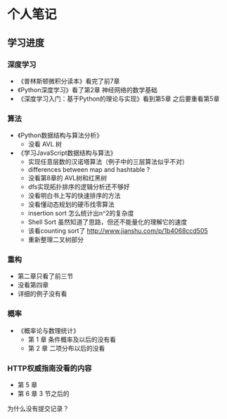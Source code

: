 # 个人笔记

## 学习进度
### 深度学习
* 《普林斯顿微积分读本》看完了前7章
* 《Python深度学习》看了第2章 神经网络的数学基础
* 《深度学习入门：基于Python的理论与实现》看到第5章 之后要重看第5章

### 算法
* 《Python数据结构与算法分析》
    * 没看 AVL 树
* 《学习JavaScript数据结构与算法》
    * 实现任意层数的汉诺塔算法（例子中的三层算法似乎不对）
    * differences between map and hashtable ?
    * 没看第8章的 AVL树和红黑树
    * dfs实现拓扑排序的逻辑分析还不够好
    * 没看明白书上写的快速排序的方法
    * 没看懂动态规划的硬币找零算法
    * insertion sort 怎么统计出n^2的复杂度
    * Shell Sort 虽然知道了思路，但还不能量化的理解它的速度
    * 该看counting sort了 http://www.jianshu.com/p/1b4068ccd505
    * 重新整理二叉树部分

### 重构
* 第二章只看了前三节
* 没看第四章
* 详细的例子没有看

### 概率
* 《概率论与数理统计》
    * 第 1 章 条件概率及以后的没有看
    * 第 2 章 二项分布以后的没看

### HTTP权威指南没看的内容
* 第 5 章
* 第 6 章   3 节之后的

为什么没有提交记录？
